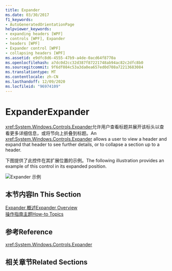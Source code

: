 ```yaml
---
title: Expander
ms.date: 03/30/2017
f1_keywords:
- AutoGeneratedOrientationPage
helpviewer_keywords:
- expanding headers [WPF]
- controls [WPF], Expander
- headers [WPF]
- Expander control [WPF]
- collapsing headers [WPF]
ms.assetid: e9dfc8d6-4555-47b9-a4de-0acd64f8770a
ms.openlocfilehash: a7dc0d2cc32d387f87221748ab94ac82c2dfc8b0
ms.sourcegitcommit: 9f6df084c53a3da0ea657ed0d708a72213683084
ms.translationtype: MT
ms.contentlocale: zh-CN
ms.lasthandoff: 12/09/2020
ms.locfileid: "96974109"
---
```

# <a name="expander"></a><span data-ttu-id="e29a7-102">Expander</span><span class="sxs-lookup"><span data-stu-id="e29a7-102">Expander</span></span>
<span data-ttu-id="e29a7-103"><xref:System.Windows.Controls.Expander>允许用户查看标题并展开该标头以查看更多详细信息，或将节向上折叠到标题。</span><span class="sxs-lookup"><span data-stu-id="e29a7-103">An <xref:System.Windows.Controls.Expander> allows a user to view a header and expand that header to see further details, or to collapse a section up to a header.</span></span>  
  
 <span data-ttu-id="e29a7-104">下图提供了此控件在其扩展位置的示例。</span><span class="sxs-lookup"><span data-stu-id="e29a7-104">The following illustration provides an example of this control in its expanded position.</span></span>  
  
 ![Expander 示例](./media/expander/expander-control-example.jpg)
  
## <a name="in-this-section"></a><span data-ttu-id="e29a7-106">本节内容</span><span class="sxs-lookup"><span data-stu-id="e29a7-106">In This Section</span></span>  
 [<span data-ttu-id="e29a7-107">Expander 概述</span><span class="sxs-lookup"><span data-stu-id="e29a7-107">Expander Overview</span></span>](expander-overview.md)  
 [<span data-ttu-id="e29a7-108">操作指南主题</span><span class="sxs-lookup"><span data-stu-id="e29a7-108">How-to Topics</span></span>](expander-how-to-topics.md)  
  
## <a name="reference"></a><span data-ttu-id="e29a7-109">参考</span><span class="sxs-lookup"><span data-stu-id="e29a7-109">Reference</span></span>  
 <xref:System.Windows.Controls.Expander>  
  
## <a name="related-sections"></a><span data-ttu-id="e29a7-110">相关章节</span><span class="sxs-lookup"><span data-stu-id="e29a7-110">Related Sections</span></span>
